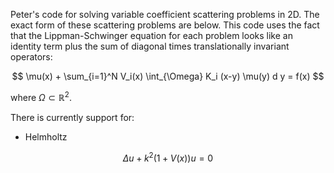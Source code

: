 Peter's code for solving variable coefficient scattering problems in 2D. The exact form of these scattering problems are below. This code uses the fact that the Lippman-Schwinger equation for each problem looks like an identity term plus the sum of diagonal times translationally invariant operators:

$$ \mu(x) + \sum_{i=1}^N V_i(x) \int_{\Omega} K_i (x-y) \mu(y)  d y  = f(x) $$ 

where $\Omega \subset \mathbb{R}^2$.

There is currently support for:

- Helmholtz

$$ \Delta u + k^2(1+V(x)) u = 0 $$
